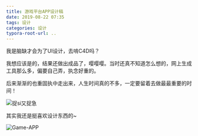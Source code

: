 ```yaml
---
title: 游戏平台APP设计稿
date: 2019-08-22 07:35
tags: 设计
categories: 设计 
typora-root-url: ..
---
```


我是脑缺才会为了UI设计，去啃C4D吗？

我想应该是的，结果还做出成品了，嘤嘤嘤。当时还真不知道怎么想的，网上生成工具那么多，偏要自己弄，执念好重的。

后来渐渐的也重固执中走出来，人生时间真的不多，一定要留着去做最最重要的时间！

![捉si又捉急](/images/C4D-what-1/%E5%9B%BE%E5%B1%82%201.png)

其实我还是挺喜欢设计东西的~

![Game-APP](/images/C4D-what-1/wangyiAPP.jpg)